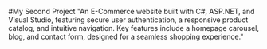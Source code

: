 #My Second Project
"An E-Commerce website built with C#, ASP.NET, and Visual Studio, featuring secure user authentication, a responsive product catalog, and intuitive navigation. Key features include a homepage carousel, blog, and contact form, designed for a seamless shopping experience."
